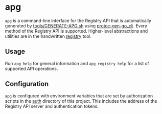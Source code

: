 # apg

`apg` is a command-line interface for the Registry API that is automatically
generated by [tools/GENERATE-APG.sh](/tools/GENERATE-APG.sh) using
[protoc-gen-go_cli](https://github.com/googleapis/gapic-generator-go/tree/main/cmd/protoc-gen-go_cli).
Every method of the Registry API is supported. Higher-level abstractions and
utilities are in the handwritten [registry](/cmd/registry) tool.

## Usage

Run `apg help` for general information and `apg registry help` for a list of
supported API operations.

## Configuration

`apg` is configured with environment variables that are set by authorization
scripts in the [auth](/auth) directory of this project. This includes the
address of the Registry API server and authentication tokens.
